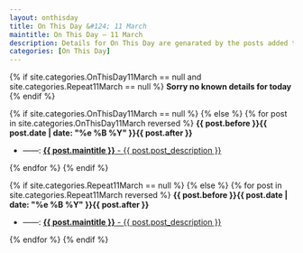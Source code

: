 ```yaml
---
layout: onthisday
title: On This Day &#124; 11 March
maintitle: On This Day — 11 March
description: Details for On This Day are genarated by the posts added to the website so the content is subject to changes/updates over time.
categories: [On This Day]
---
```


{% if site.categories.OnThisDay11March == null and site.categories.Repeat11March == null %}
<strong>Sorry no known details for today</strong>
{% endif %}

{% if site.categories.OnThisDay11March == null %}
{% else %}
{% for post in site.categories.OnThisDay11March reversed %}
<strong>{{ post.before }}{{ post.date | date: "%e %B %Y" }}{{ post.after }}</strong>
<ul>
<li> ——: <a href="{{ post.url }}"><strong>{{ post.maintitle }}</strong> - {{ post.post_description }}</a></li>
</ul>
{% endfor %}
{% endif %}

{% if site.categories.Repeat11March == null %}
{% else %}
{% for post in site.categories.Repeat11March reversed %}
<strong>{{ post.before }}{{ post.date | date: "%e %B %Y" }}{{ post.after }}</strong>
<ul>
<li> ——: <a href="{{ post.url }}"><strong>{{ post.maintitle }}</strong> - {{ post.post_description }}</a></li>
</ul>
{% endfor %}
{% endif %}
